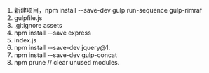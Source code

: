 1. 新建项目，npm install --save-dev gulp run-sequence gulp-rimraf
2. gulpfile.js
3. .gitignore assets
4. npm install --save express
5. index.js
6. npm install --save-dev jquery@1.
7. npm install --save-dev gulp-concat
8. npm prune // clear unused modules.
